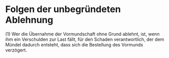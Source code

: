 # Folgen der unbegründeten Ablehnung

(1) Wer die Übernahme der Vormundschaft ohne Grund ablehnt, ist, wenn ihm ein Verschulden zur Last fällt, für den Schaden verantwortlich, der dem Mündel dadurch entsteht, dass sich die Bestellung des Vormunds verzögert.